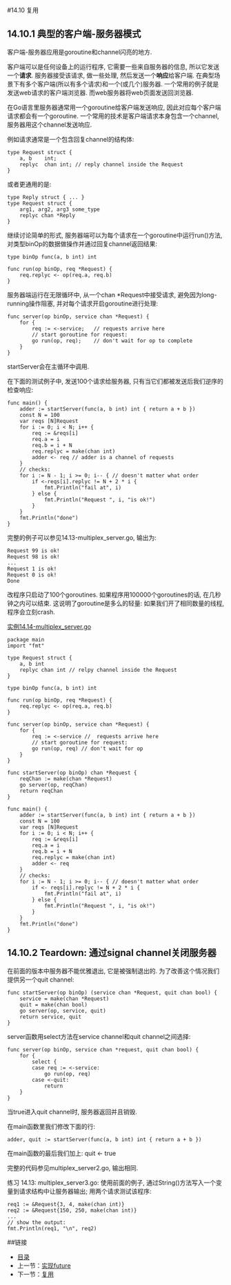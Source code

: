#14.10 复用
## 14.10.1 典型的客户端-服务器模式
客户端-服务器应用是goroutine和channel闪亮的地方.

客户端可以是任何设备上的运行程序, 它需要一些来自服务器的信息, 所以它发送一个**请求**. 服务器接受该请求, 做一些处理, 然后发送一个**响应**给客户端. 在典型场景下有多个客户端(所以有多个请求)和一个(或几个)服务器. 一个常用的例子就是发送web请求的客户端浏览器. 而web服务器将web页面发送回浏览器.

在Go语言里服务器通常用一个goroutine给客户端发送响应, 因此对应每个客户端请求都会有一个goroutine. 一个常用的技术是客户端请求本身包含一个channel, 服务器用这个channel发送响应.

例如请求通常是一个包含回复channel的结构体:

	type Request struct {
		a, b	int;
		replyc	chan int; // reply channel inside the Request
	}

或者更通用的是:

	type Reply struct { ... }
	type Request struct {
		arg1, arg2, arg3 some_type
		replyc chan *Reply
	}

继续讨论简单的形式, 服务器端可以为每个请求在一个goroutine中运行run()方法, 对类型binOp的数据做操作并通过回复channel返回结果:

	type binOp func(a, b int) int

	func run(op binOp, req *Request) {
		req.replyc <- op(req.a, req.b)
	}

服务器端运行在无限循环中, 从一个chan *Request中接受请求, 避免因为long-running操作阻塞, 并对每个请求开启goroutine进行处理:

	func server(op binOp, service chan *Request) {
		for {
			req := <-service;	// requests arrive here
			// start goroutine for request:
			go run(op, req);	// don't wait for op to complete
		}
	}

startServer会在主循环中调用.

在下面的测试例子中, 发送100个请求给服务器, 只有当它们都被发送后我们逆序的检查响应:

	func main() {
		adder := startServer(func(a, b int) int { return a + b })
		const N = 100
		var reqs [N]Request
		for i := 0; i < N; i++ {
			req := &reqs[i]
			req.a = i
			req.b = i + N
			req.replyc = make(chan int)
			adder <- req // adder is a channel of requests
		}
		// checks:
		for i := N - 1; i >= 0; i-- { // doesn't matter what order
			if <-reqs[i].replyc != N + 2 * i {
				fmt.Println("fail at", i)
			} else {
				fmt.Println("Request ", i, "is ok!")
			}
		}
		fmt.Println("done")
	}

完整的例子可以参见14.13-multiplex_server.go, 输出为:

	Request 99 is ok!
	Request 98 is ok!
	...
	Request 1 is ok!
	Request 0 is ok!
	Done

改程序只启动了100个goroutines. 如果程序用100000个goroutines的话, 在几秒钟之内可以结束. 这说明了goroutine是多么的轻量: 如果我们开了相同数量的线程, 程序会立刻crash.

[实例14.14-multiplex_server.go](exmaple/chapter14/multiplex_server.go)

	package main
	import "fmt"

	type Request struct {
		a, b int
		replyc chan int // relpy channel inside the Request
	}

	type binOp func(a, b int) int

	func run(op binOp, req *Request) {	
		req.replyc <- op(req.a, req.b)
	}

	func server(op binOp, service chan *Request) {
		for {
			req := <-service //  requests arrive here
			// start goroutine for request:
			go run(op, req)	// don't wait for op
		}
	}

	func startServer(op binOp) chan *Request {
		reqChan := make(chan *Request)
		go server(op, reqChan)
		return reqChan
	}

	func main() {
		adder := startServer(func(a, b int) int { return a + b })
		const N = 100
		var reqs [N]Request
		for i := 0; i < N; i++ {
			req := &reqs[i]
			req.a = i
			req.b = i + N
			req.replyc = make(chan int)
			adder <- req
		}
		// checks:
		for i := N - 1; i >= 0; i-- { // doesn't matter what order
			if <- reqs[i].replyc != N + 2 * i {
				fmt.Println("fail at", i)
			} else {
				fmt.Println("Request ", i, "is ok!")
			}
		}
		fmt.Println("done")
	}

## 14.10.2 Teardown: 通过signal channel关闭服务器
在前面的版本中服务器不能优雅退出, 它是被强制退出的. 为了改善这个情况我们提供另一个quit channel:

	func startServer(op binOp) (service chan *Request, quit chan bool) {
		service = make(chan *Request)
		quit = make(chan bool)
		go server(op, service, quit)
		return service, quit
	}

server函数用select方法在service channel和quit channel之间选择:

	func server(op binOp, service chan *request, quit chan bool) {
		for {
			select {
			case req := <-service:
				go run(op, req)
			case <-quit:
				return
		}
	}

当true进入quit channel时, 服务器返回并且销毁.

在main函数里我们修改下面的行:

	adder, quit := startServer(func(a, b int) int { return a + b })

在main函数的最后我们加上: quit <- true

完整的代码参见multiplex_server2.go, 输出相同.
	
练习 14.13: multiplex_server3.go: 使用前面的例子, 通过String()方法写入一个变量到请求结构中让服务器输出; 用两个请求测试该程序:

	req1 := &Request{3, 4, make(chan int)}
	req2 := &Request{150, 250, make(chan int)}
	...
	// show the output:
	fmt.Println(req1, "\n", req2)

##链接
- [目录](directory.md)
- 上一节：[实现future](14.9.md)
- 下一节：[复用](14.11.md)
